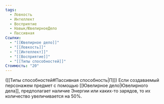 ```yaml
---
tags:
  - Ловкость
  - Интеллект
  - Восприятие
  - Навык/ЮвелирноеДело
  - Пассивная
Ссылки:
  - "[[Ювелирное дело]]"
  - "[[Ловкость]]"
  - "[[Интеллект]]"
  - "[[Восприятие]]"
  - "[[Типы способностей]]"
Стоимость: "20"
---
```

([[Типы способностей#Пассивная способность|П]]) Если создаваемый персонажем предмет с помощью [[Ювелирное дело|Ювелирного дела]], предполагает наличие Энергии или каких-то зарядов, то их количество увеличивается на 50%.
